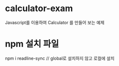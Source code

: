 # calculator-exam

Javascript를 이용하여 Calculator 를 만들어 보는 예제

# npm 설치 파일

npm i readline-sync // global로 설치하지 않고 로컬에 설치
